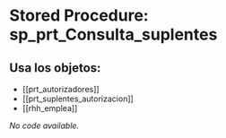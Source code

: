 # Stored Procedure: sp_prt_Consulta_suplentes

## Usa los objetos:
- [[prt_autorizadores]]
- [[prt_suplentes_autorizacion]]
- [[rhh_emplea]]

*No code available.*
